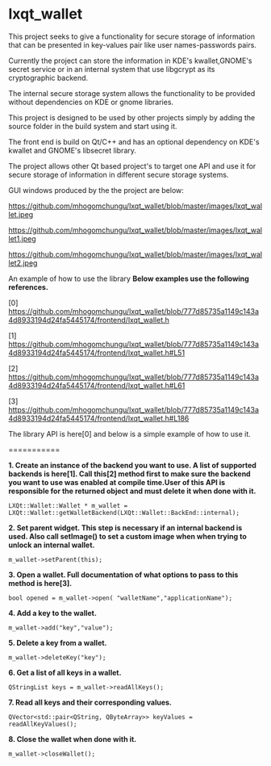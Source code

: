 lxqt_wallet
===========

This project seeks to give a functionality for secure storage of information that can be presented in key-values pair
like user names-passwords pairs.

Currently the project can store the information in KDE's kwallet,GNOME's secret service or in an internal system that use libgcrypt
as its cryptographic backend.

The internal secure storage system allows the functionality to be provided without dependencies on KDE or gnome libraries.

This project is designed to be used by other projects simply by adding the source folder in the build system and start using it.

The front end is build on Qt/C++ and has an optional dependency on KDE's kwallet and GNOME's libsecret library.

The project allows other Qt based project's to target one API and use it for secure storage of information in different
secure storage systems.

GUI windows produced by the the project are below:

https://github.com/mhogomchungu/lxqt_wallet/blob/master/images/lxqt_wallet.jpeg

https://github.com/mhogomchungu/lxqt_wallet/blob/master/images/lxqt_wallet1.jpeg

https://github.com/mhogomchungu/lxqt_wallet/blob/master/images/lxqt_wallet2.jpeg


An example of how to use the library
**Below examples use the following references.**

[0] https://github.com/mhogomchungu/lxqt_wallet/blob/777d85735a1149c143a4d8933194d24fa5445174/frontend/lxqt_wallet.h

[1] https://github.com/mhogomchungu/lxqt_wallet/blob/777d85735a1149c143a4d8933194d24fa5445174/frontend/lxqt_wallet.h#L51

[2] https://github.com/mhogomchungu/lxqt_wallet/blob/777d85735a1149c143a4d8933194d24fa5445174/frontend/lxqt_wallet.h#L61

[3] https://github.com/mhogomchungu/lxqt_wallet/blob/777d85735a1149c143a4d8933194d24fa5445174/frontend/lxqt_wallet.h#L186

The library API is here[0] and below is a simple example of how to use it.

===========

**1. Create an instance of the backend you want to use. A list of supported backends is here[1]. Call this[2] method first to make sure the backend you want to use was enabled at compile time.User of this API is responsible for the returned object and must delete it when done with it.**

```
LXQt::Wallet::Wallet * m_wallet = LXQt::Wallet::getWalletBackend(LXQt::Wallet::BackEnd::internal);
```
**2. Set parent widget. This step is necessary if an internal backend is used. Also call setImage() to set a custom image when when trying to unlock an internal wallet.**
```
m_wallet->setParent(this);

```
**3. Open a wallet. Full documentation of what options to pass to this method is here[3].**
```
bool opened = m_wallet->open( "walletName","applicationName");
```

**4. Add a key to the wallet.**
```
m_wallet->add("key","value");
```

**5. Delete a key from a wallet.**
```
m_wallet->deleteKey("key");
```

**6. Get a list of all keys in a wallet.**
```
QStringList keys = m_wallet->readAllKeys();
```

**7. Read all keys and their corresponding values.**
```
QVector<std::pair<QString, QByteArray>> keyValues = readAllKeyValues();
```
**8. Close the wallet when done with it.**
```
m_wallet->closeWallet();
```
